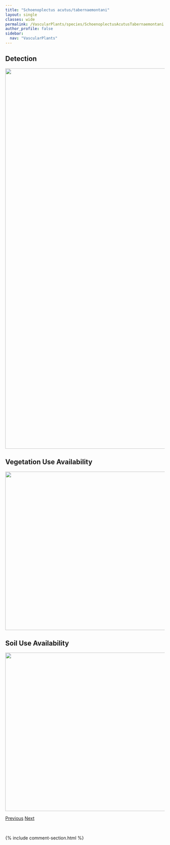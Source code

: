 ```yaml
---
title: "Schoenoplectus acutus/tabernaemontani"
layout: single
classes: wide
permalink: /VascularPlants/species/SchoenoplectusAcutusTabernaemontani
author_profile: false
sidebar:
  nav: "VascularPlants"
---
```


<h2>Detection</h2>

<a href="https://drive.google.com/uc?export=view&id=1puQwSjDzP9Y2NjcCr1H3F_WZQMjMw2Ev">
<img src="https://drive.google.com/uc?export=view&id=1puQwSjDzP9Y2NjcCr1H3F_WZQMjMw2Ev" height = "1200" width = "800">
</a>


<h2>Vegetation Use Availability</h2>

<a href="https://drive.google.com/uc?export=view&id=1PlwOBzCBf8jMFDxyugMB0P4FMFmRaJwr">
<img src="https://drive.google.com/uc?export=view&id=1PlwOBzCBf8jMFDxyugMB0P4FMFmRaJwr" height = "500" width = "1000">
</a>


<h2>Soil Use Availability</h2>

<a href="https://drive.google.com/uc?export=view&id=1cK1WePXgLpEqIkPo2XOSLFIoFncypmeV">
<img src="https://drive.google.com/uc?export=view&id=1cK1WePXgLpEqIkPo2XOSLFIoFncypmeV" height = "500" width = "1000">
</a>


<a href="/DevelopmentWebsite/VascularPlants/species/SchizachnePurpurascens" class="pagination--pager" title="Schizachne purpurascens">Previous</a> <a href="/DevelopmentWebsite/VascularPlants/species/SchoenoplectusPungens" class="pagination--pager" title="Schoenoplectus pungens">Next</a>

<p>&nbsp;</p>

{% include comment-section.html %}
